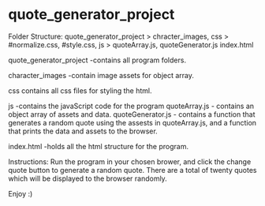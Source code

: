 # quote_generator_project
Folder Structure: 
quote_generator_project > chracter_images,
css > #normalize.css, #style.css,
js > quoteArray.js, quoteGenerator.js
index.html

quote_generator_project
-contains all program folders.

character_images
-contain image assets for object array.

css
contains all css files for styling the html.

js
-contains the javaScript code for the program
quoteArray.js - contains an object array of assets and data.
quoteGenerator.js - contains a function that generates a random 
quote using the assests in quoteArray.js, and a function that prints
the data and assets to the browser. 

index.html
-holds all the html structure for the program. 

Instructions:
Run the program in your chosen brower, and click the change quote button to 
generate a random quote. There are a total of twenty quotes which will be displayed to the browser randomly. 

Enjoy :)




